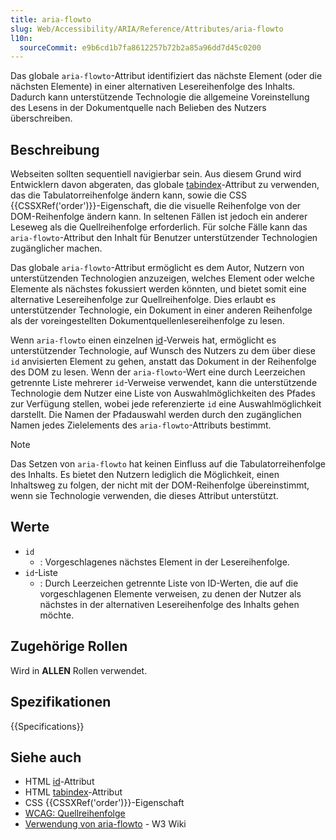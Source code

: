 ```yaml
---
title: aria-flowto
slug: Web/Accessibility/ARIA/Reference/Attributes/aria-flowto
l10n:
  sourceCommit: e9b6cd1b7fa8612257b72b2a85a96dd7d45c0200
---
```


Das globale `aria-flowto`-Attribut identifiziert das nächste Element (oder die nächsten Elemente) in einer alternativen Lesereihenfolge des Inhalts. Dadurch kann unterstützende Technologie die allgemeine Voreinstellung des Lesens in der Dokumentquelle nach Belieben des Nutzers überschreiben.

## Beschreibung

Webseiten sollten sequentiell navigierbar sein. Aus diesem Grund wird Entwicklern davon abgeraten, das globale [tabindex](/de/docs/Web/HTML/Reference/Global_attributes/tabindex)-Attribut zu verwenden, das die Tabulatorreihenfolge ändern kann, sowie die CSS {{CSSXRef('order')}}-Eigenschaft, die die visuelle Reihenfolge von der DOM-Reihenfolge ändern kann. In seltenen Fällen ist jedoch ein anderer Leseweg als die Quellreihenfolge erforderlich. Für solche Fälle kann das `aria-flowto`-Attribut den Inhalt für Benutzer unterstützender Technologien zugänglicher machen.

Das globale `aria-flowto`-Attribut ermöglicht es dem Autor, Nutzern von unterstützenden Technologien anzuzeigen, welches Element oder welche Elemente als nächstes fokussiert werden könnten, und bietet somit eine alternative Lesereihenfolge zur Quellreihenfolge. Dies erlaubt es unterstützender Technologie, ein Dokument in einer anderen Reihenfolge als der voreingestellten Dokumentquellenlesereihenfolge zu lesen.

Wenn `aria-flowto` einen einzelnen [id](/de/docs/Web/HTML/Reference/Global_attributes/id)-Verweis hat, ermöglicht es unterstützender Technologie, auf Wunsch des Nutzers zu dem über diese `id` anvisierten Element zu gehen, anstatt das Dokument in der Reihenfolge des DOM zu lesen. Wenn der `aria-flowto`-Wert eine durch Leerzeichen getrennte Liste mehrerer `id`-Verweise verwendet, kann die unterstützende Technologie dem Nutzer eine Liste von Auswahlmöglichkeiten des Pfades zur Verfügung stellen, wobei jede referenzierte `id` eine Auswahlmöglichkeit darstellt. Die Namen der Pfadauswahl werden durch den zugänglichen Namen jedes Zielelements des `aria-flowto`-Attributs bestimmt.

> [!NOTE]
> Das Setzen von `aria-flowto` hat keinen Einfluss auf die Tabulatorreihenfolge des Inhalts. Es bietet den Nutzern lediglich die Möglichkeit, einen Inhaltsweg zu folgen, der nicht mit der DOM-Reihenfolge übereinstimmt, wenn sie Technologie verwenden, die dieses Attribut unterstützt.

## Werte

- `id`
  - : Vorgeschlagenes nächstes Element in der Lesereihenfolge.
- `id`-Liste
  - : Durch Leerzeichen getrennte Liste von ID-Werten, die auf die vorgeschlagenen Elemente verweisen, zu denen der Nutzer als nächstes in der alternativen Lesereihenfolge des Inhalts gehen möchte.

## Zugehörige Rollen

Wird in **ALLEN** Rollen verwendet.

## Spezifikationen

{{Specifications}}

## Siehe auch

- HTML [id](/de/docs/Web/HTML/Reference/Global_attributes/id)-Attribut
- HTML [tabindex](/de/docs/Web/HTML/Reference/Global_attributes/tabindex)-Attribut
- CSS {{CSSXRef('order')}}-Eigenschaft
- [WCAG: Quellreihenfolge](/de/docs/Web/Accessibility/Guides/Understanding_WCAG/Operable#guideline_2.4_—_navigable_provide_ways_to_help_users_navigate_find_content_and_determine_where_they_are)
- [Verwendung von aria-flowto](https://www.w3.org/WAI/GL/wiki/Using_aria-flowto) - W3 Wiki
